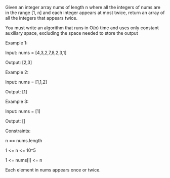 Given an integer array nums of length n where all the integers of nums are in the range [1, n] and each integer appears at most twice, return an array of all the integers that appears twice.

You must write an algorithm that runs in O(n) time and uses only constant auxiliary space, excluding the space needed to store the output

 

Example 1:

Input: nums = [4,3,2,7,8,2,3,1]

Output: [2,3]

Example 2:

Input: nums = [1,1,2]

Output: [1]

Example 3:

Input: nums = [1]

Output: []
 

Constraints:

n == nums.length

1 <= n <= 10^5

1 <= nums[i] <= n

Each element in nums appears once or twice.
